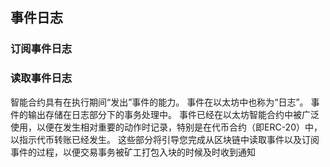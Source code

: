 ## 事件日志
### 订阅事件日志
### 读取事件日志
智能合约具有在执行期间“发出”事件的能力。 事件在以太坊中也称为“日志”。 事件的输出存储在日志部分下的事务处理中。 事件已经在以太坊智能合约中被广泛使用，以便在发生相对重要的动作时记录，特别是在代币合约（即ERC-20）中，以指示代币转账已经发生。 这些部分将引导您完成从区块链中读取事件以及订阅事件的过程，以便交易事务被矿工打包入块的时候及时收到通知